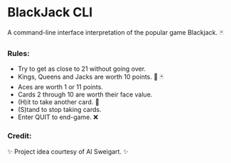 # BlackJack CLI

A command-line interface interpretation of the popular game Blackjack. 🃏

### Rules:

- Try to get as close to 21 without going over.
- Kings, Queens and Jacks are worth 10 points. 👑 🃏
- Aces are worth 1 or 11 points.
- Cards 2 through 10 are worth their face value.
- (H)it to take another card. 🎯
- (S)tand to stop taking cards.
- Enter QUIT to end-game. ❌

### Credit:
✨ Project idea courtesy of Al Sweigart. ✨